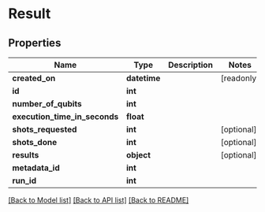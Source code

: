 # Result


## Properties
Name | Type | Description | Notes
------------ | ------------- | ------------- | -------------
**created_on** | **datetime** |  | [readonly] 
**id** | **int** |  | 
**number_of_qubits** | **int** |  | 
**execution_time_in_seconds** | **float** |  | 
**shots_requested** | **int** |  | [optional] 
**shots_done** | **int** |  | [optional] 
**results** | **object** |  | [optional] 
**metadata_id** | **int** |  | 
**run_id** | **int** |  | 

[[Back to Model list]](../README.md#documentation-for-models) [[Back to API list]](../README.md#documentation-for-api-endpoints) [[Back to README]](../README.md)


